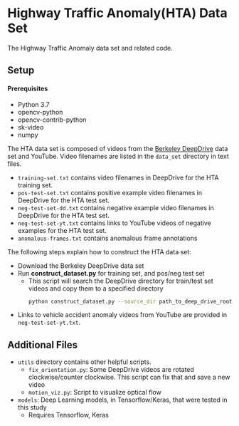 # Highway Traffic Anomaly(HTA) Data Set
The Highway Traffic Anomaly data set and related code.

## Setup
#### Prerequisites
* Python 3.7
* opencv-python
* opencv-contrib-python
* sk-video
* numpy

The HTA data set is composed of videos from the [Berkeley DeepDrive](https://bdd-data.berkeley.edu/) data set and YouTube. Video
filenames are listed in the `data_set` directory in text files.
* `training-set.txt` contains video filenames in DeepDrive for the HTA training set.
* `pos-test-set.txt` contains positive example video filenames in DeepDrive for the HTA test set.
* `neg-test-set-dd.txt` contains negative example video filenames in DeepDrive for the HTA test set.
* `neg-test-set-yt.txt` contains links to YouTube videos of negative examples for the HTA test set.
* `anomalous-frames.txt` contains anomalous frame annotations

The following steps explain how to construct the HTA 
data set: 
* Download the Berkeley DeepDrive data set
* Run **construct_dataset.py** for training set, and pos/neg test set
    * This script will search the DeepDrive directory for train/test set videos and copy them to a specified directory
        ```sh
      python construct_dataset.py --source_dir path_to_deep_drive_root --query_list data_set/training_set.txt --destination destination_path
* Links to vehicle accident anomaly videos from YouTube are provided in `neg-test-set-yt.txt`. 


## Additional Files
* `utils` directory contains other helpful scripts.
    * `fix_orientation.py`: Some DeepDrive videos are rotated clockwise/counter clockwise. This script can fix that and save a new video
    * `motion_viz.py`: Script to visualize optical flow
* `models`: Deep Learning models, in Tensorflow/Keras, that were tested in this study
    * Requires Tensorflow, Keras 